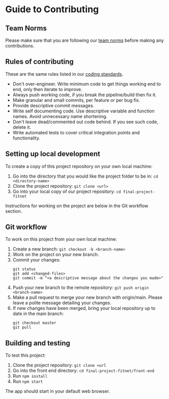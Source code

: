 # Guide to Contributing

## Team Norms 

Please make sure that you are following our [team norms](./team-norms.md) before making any contributions. 

## Rules of contributing 
These are the same rules listed in our [coding standards](./team-norms.md).  
- Don't over-engineer. Write minimum code to get things working end to end, only then iterate to improve. 
- Always push working code, if you break the pipeline/build then fix it.
- Make granular and small commits, per feature or per bug fix.
- Provide descriptive commit messages.
- Write self documenting code. Use descriptive variable and function names. Avoid unnecessary name shortening.
- Don't leave dead/commented out code behind. If you see such code, delete it.
- Write automated tests to cover critical integration points and functionality.

## Setting up local development 
To create a copy of this project repository on your own local machine: 
1. Go into the directory that you would like the project folder to be in: `cd <directory-name>`
1. Clone the project repository: `git clone <url>` 
1. Go into your local copy of our project repository: `cd final-project-fitnet` 

Instructions for working on the project are below in the Git workflow section. 

## Git workflow 
To work on this project from your own local machine: 
1. Create a new branch: `git checkout -b <branch-name>` 
1. Work on the project on your new branch. 
1. Commit your changes: 
    ``` 
    git status 
    git add <changed-files> 
    git commit -m “<a descriptive message about the changes you made>"
    ```
1. Push your new branch to the remote repository: `git push origin <branch-name>`
1. Make a pull request to merge your new branch with origin/main. Please leave a polite message detailing your changes. 
1. If new changes have been merged, bring your local repository up to date in the main branch: 
    ``` 
    git checkout master
    git pull 
    ```

## Building and testing 
To test this project: 
1. Clone the project repository: `git clone <url` 
2. Go into the front end directory: `cd final-project-fitnet/front-end` 
3. Run `npm install` 
4. Run `npm start` 

The app should start in your default web browser. 
